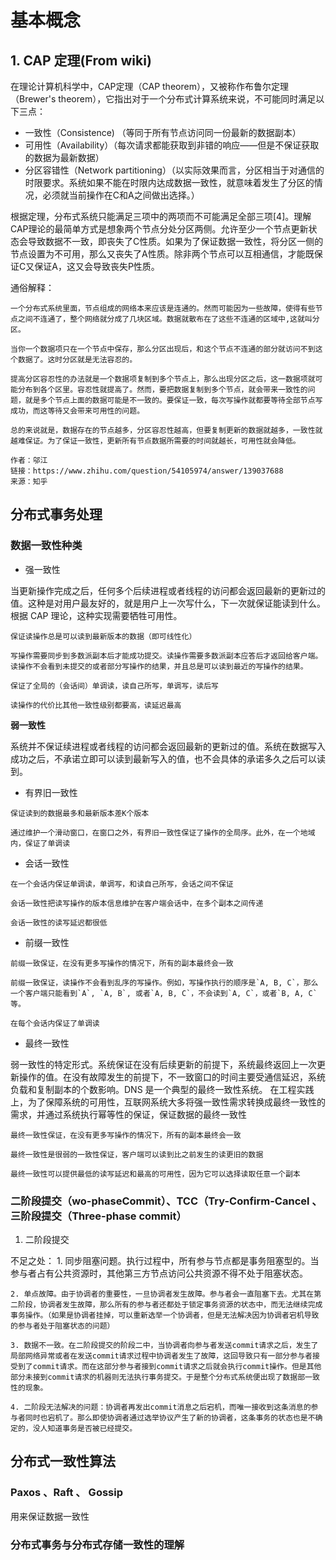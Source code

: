 # 基本概念


## 1. CAP 定理(From wiki)
在理论计算机科学中，CAP定理（CAP theorem），又被称作布鲁尔定理（Brewer's theorem），它指出对于一个分布式计算系统来说，不可能同时满足以下三点：
* 一致性（Consistence) （等同于所有节点访问同一份最新的数据副本）
* 可用性（Availability）（每次请求都能获取到非错的响应——但是不保证获取的数据为最新数据）
* 分区容错性（Network partitioning）（以实际效果而言，分区相当于对通信的时限要求。系统如果不能在时限内达成数据一致性，就意味着发生了分区的情况，必须就当前操作在C和A之间做出选择。）

根据定理，分布式系统只能满足三项中的两项而不可能满足全部三项[4]。理解CAP理论的最简单方式是想象两个节点分处分区两侧。允许至少一个节点更新状态会导致数据不一致，即丧失了C性质。如果为了保证数据一致性，将分区一侧的节点设置为不可用，那么又丧失了A性质。除非两个节点可以互相通信，才能既保证C又保证A，这又会导致丧失P性质。

通俗解释：
```
一个分布式系统里面，节点组成的网络本来应该是连通的。然而可能因为一些故障，使得有些节点之间不连通了，整个网络就分成了几块区域。数据就散布在了这些不连通的区域中,这就叫分区。

当你一个数据项只在一个节点中保存，那么分区出现后，和这个节点不连通的部分就访问不到这个数据了。这时分区就是无法容忍的。

提高分区容忍性的办法就是一个数据项复制到多个节点上，那么出现分区之后，这一数据项就可能分布到各个区里。容忍性就提高了。然而，要把数据复制到多个节点，就会带来一致性的问题，就是多个节点上面的数据可能是不一致的。要保证一致，每次写操作就都要等待全部节点写成功，而这等待又会带来可用性的问题。

总的来说就是，数据存在的节点越多，分区容忍性越高，但要复制更新的数据就越多，一致性就越难保证。为了保证一致性，更新所有节点数据所需要的时间就越长，可用性就会降低。

作者：邬江
链接：https://www.zhihu.com/question/54105974/answer/139037688
来源：知乎
```



## 分布式事务处理

### 数据一致性种类

- 强一致性

当更新操作完成之后，任何多个后续进程或者线程的访问都会返回最新的更新过的值。这种是对用户最友好的，就是用户上一次写什么，下一次就保证能读到什么。根据 CAP 理论，这种实现需要牺牲可用性。
```
保证读操作总是可以读到最新版本的数据（即可线性化）

写操作需要同步到多数派副本后才能成功提交。读操作需要多数派副本应答后才返回给客户端。读操作不会看到未提交的或者部分写操作的结果，并且总是可以读到最近的写操作的结果。

保证了全局的（会话间）单调读，读自己所写，单调写，读后写

读操作的代价比其他一致性级别都要高，读延迟最高
```



**弱一致性**

系统并不保证续进程或者线程的访问都会返回最新的更新过的值。系统在数据写入成功之后，不承诺立即可以读到最新写入的值，也不会具体的承诺多久之后可以读到。

- 有界旧一致性

```
保证读到的数据最多和最新版本差K个版本

通过维护一个滑动窗口，在窗口之外，有界旧一致性保证了操作的全局序。此外，在一个地域内，保证了单调读
```

- 会话一致性

```
在一个会话内保证单调读，单调写，和读自己所写，会话之间不保证

会话一致性把读写操作的版本信息维护在客户端会话中，在多个副本之间传递

会话一致性的读写延迟都很低
```
- 前缀一致性

```
前缀一致保证，在没有更多写操作的情况下，所有的副本最终会一致

前缀一致保证，读操作不会看到乱序的写操作。例如，写操作执行的顺序是`A, B, C`，那么一个客户端只能看到`A`, `A, B`, 或者`A, B, C`，不会读到`A, C`，或者`B, A, C`等。

在每个会话内保证了单调读
```

- 最终一致性

弱一致性的特定形式。系统保证在没有后续更新的前提下，系统最终返回上一次更新操作的值。在没有故障发生的前提下，不一致窗口的时间主要受通信延迟，系统负载和复制副本的个数影响。DNS 是一个典型的最终一致性系统。 在工程实践上，为了保障系统的可用性，互联网系统大多将强一致性需求转换成最终一致性的需求，并通过系统执行幂等性的保证，保证数据的最终一致性

```
最终一致性保证，在没有更多写操作的情况下，所有的副本最终会一致

最终一致性是很弱的一致性保证，客户端可以读到比之前发生的读更旧的数据

最终一致性可以提供最低的读写延迟和最高的可用性，因为它可以选择读取任意一个副本
```



### 二阶段提交（wo-phaseCommit）、TCC（Try-Confirm-Cancel 、 三阶段提交（Three-phase commit）

1. 二阶段提交

  不足之处：
    1. 同步阻塞问题。执行过程中，所有参与节点都是事务阻塞型的。当参与者占有公共资源时，其他第三方节点访问公共资源不得不处于阻塞状态。

    2. 单点故障。由于协调者的重要性，一旦协调者发生故障。参与者会一直阻塞下去。尤其在第二阶段，协调者发生故障，那么所有的参与者还都处于锁定事务资源的状态中，而无法继续完成事务操作。（如果是协调者挂掉，可以重新选举一个协调者，但是无法解决因为协调者宕机导致的参与者处于阻塞状态的问题）

    3. 数据不一致。在二阶段提交的阶段二中，当协调者向参与者发送commit请求之后，发生了局部网络异常或者在发送commit请求过程中协调者发生了故障，这回导致只有一部分参与者接受到了commit请求。而在这部分参与者接到commit请求之后就会执行commit操作。但是其他部分未接到commit请求的机器则无法执行事务提交。于是整个分布式系统便出现了数据部一致性的现象。

    4. 二阶段无法解决的问题：协调者再发出commit消息之后宕机，而唯一接收到这条消息的参与者同时也宕机了。那么即使协调者通过选举协议产生了新的协调者，这条事务的状态也是不确定的，没人知道事务是否被已经提交。






## 分布式一致性算法

### Paxos 、Raft 、 Gossip

用来保证数据一致性



### 分布式事务与分布式存储一致性的理解

